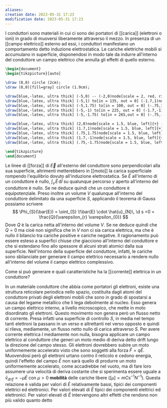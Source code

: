 ```yaml
---
aliases: 
creation date: 2023-05-31 17:23
modification date: 2023-05-31 17:23
---
```


I conduttori sono materiali in cui ci sono dei portatori di [[carica]] (elettroni o ioni) in grado di muoversi liberamente attraverso il mezzo. In presenza di un [[campo elettrico]] esterno ad essi, i conduttori manifestano un comportamento detto induzione elettrostatica. Le cariche elettriche mobili si accumulano in superficie, disponendosi in modo tale da indurre all'interno del conduttore un campo elettrico che annulla gli effetti di quello esterno.
```tikz
\begin{document}
\begin{tikzpicture}[auto]

\draw (0,0) circle (2cm);
\draw (0,0)[fill=gray] circle (1.9cm);

\draw[blue,-latex, ultra thick] (-5,0) -- (-2,0)node[scale = 2, red, right]{-};
\draw[blue,-latex, ultra thick] (-5,1) to[in = 135, out = 0] (-1.7,1)node[scale = 2, red, right]{-};
\draw[blue,-latex, ultra thick] (-5,1.75) to[in = 100, out = 0] (-.75,1.75)node[scale = 2, red, right]{-} ;
\draw[blue,-latex, ultra thick] (-5,-1) to[in = 225, out = 0] (-1.7,-1)node[scale = 2, red, right]{-};
\draw[blue,-latex, ultra thick] (-5,-1.75) to[in = 265,out = 0] (-.75,-1.75)node[scale = 2, red, right]{-};

\draw[blue,-latex, ultra thick] (2,0)node[scale = 1.5, blue, left]{+} -- (5,0);
\draw[blue,-latex, ultra thick] (1.7,1)node[scale = 1.5, blue, left]{+} to[out=45,in=180] (5,1);
\draw[blue,-latex, ultra thick] (.75,1.75)node[scale = 1.5, blue, left]{+} to[out=80, in=180] (5,1.75);
\draw[blue,-latex, ultra thick] (1.7,-1)node[scale = 1.5, blue, left]{+} to[out=320,in = 180] (5,-1);
\draw[blue,-latex, ultra thick] (.75,-1.75)node[scale = 1.5, blue, left]{+} to[out=285, in=180] (5,-1.75);

\end{tikzpicture}
\end{document}
```
Le linee di [[forza]] di $\vec{E}$ all'esterno del conduttore sono perpendicolari alla sua superficie, altrimenti metterebbero in [[moto]] la carica superficiale rompendo l'equilibrio dovuto all'induzione elettrostatica. Se $\bar{E}$ all'interno di un conduttore è nullo, $\int _{\gamma} \!\bar{E} \, \mathrm{d}\bar{l}$ su qualunque percorso $\gamma$ aperto all'interno del conduttore è nullo. Se ne deduce quindi che un conduttore è equipotenziale.
Preso inoltre un volume $V$ qualunque all'interno del conduttore delimitato da una superficie $S$, applicando il teorema di Gauss possiamo scrivere
$$ \Phi_{S}(\bar{E}) = \oint_{S} \!\bar{E} \cdot \hat{u}_{N}\, \d s =0 = \frac{Q}{\varepsilon_{r} \varepsilon_{0}} $$
Dove $Q$ è la carica netta all'interno del volume $V$. Se ne deduce quindi che $Q = 0$ ma cioè non significa che in $V$ non ci sia carica elettrica, ma che è nullo il bilancio tra cariche positive e cariche negative. Il ragionamento può essere esteso a superfici chiuse che giacciono all'interno del conduttore e che si estendano fino allo spessore di alcuni strati atomici dalla sua superficie. Nell'intorno della superficie del conduttore, infatti, le cariche sono sbilanciate per generare il campo elettrico necessario a rendere nullo all'interno del volume il campo elettrico complessivo.

Come si può generare e quali caratteristiche ha la [[corrente]] elettrica in un conduttore?

In un materiale conduttore che abbia come portatori gli elettroni, esiste una struttura reticolare periodica nello spazio, costituita dagli atomi del conduttore privati degli elettroni mobili che sono in grado di spostarsi a causa del legame metallico che li lega debolmente al nucleo. Esso genera un campo elettrico interno, a livello microscopico, che mette in moto disordinato gli elettroni. Questo movimento non genera però un flusso netto di corrente. Presa infatti una superficie di controllo $S$, in media nel tempo tanti elettroni la passano in un verso e altrettanti nel verso opposto e quindi si rileva, mediamente, un flusso netto nullo di carica attraverso $S$. Per avere corrente elettrica $I$ mediamente non nulla, bisogna applicare un campo elettrico al conduttore che generi un moto medio di deriva detto drift lungo la direzione del campo stesso. Gli elettroni dovrebbero subire un moto uniformemente accelerato visto che sono soggetti alla forza $\bar{F} = q\bar{E}$.
Muovendosi però gli elettroni urtano contro il reticolo e cedono energia, quindi l'effetto del campo $\bar{E}$ non sarà quello di produrre un moto uniformemente accelerato, come accadrebbe nel vuoto, ma di fare loro assumere una velocità di deriva costante che si sperimenta essere uguale a $\bar{v}_{drif} = -\mu \bar{E}$ con $\mu > 0$ **mobilità** delle cariche libere ($[\mu] = mCs^{-1}N^{-1}$). Questa relazione è valida per valori di $\bar{E}$ relativamente bassi, tipici dei componenti elettrici ed elettronici. Per valori elevati di $\bar{E}$ tipici dei componenti elettrici ed elettronici.
Per valori elevati di $\bar{E}$ intervengono altri effetti che rendono non più valido quanto detto

